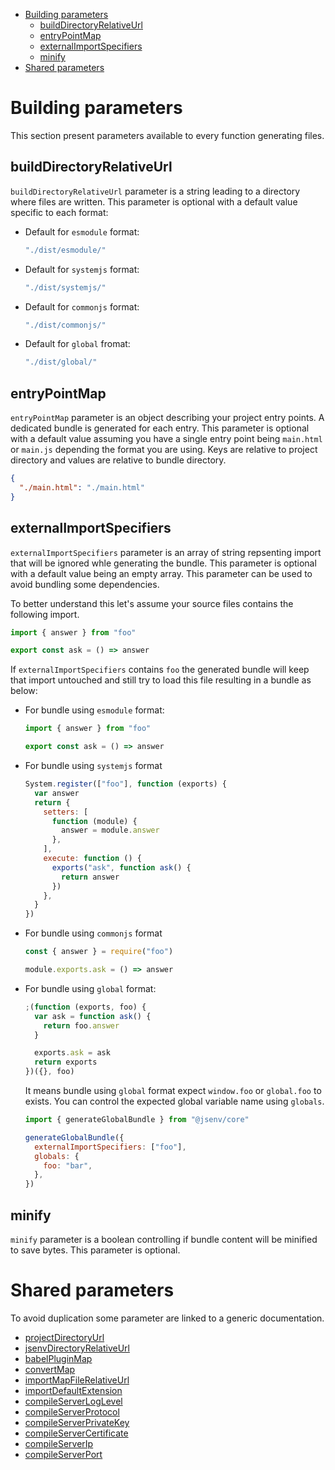 - [Building parameters](#Building-parameters)
  - [buildDirectoryRelativeUrl](#buildDirectoryRelativeUrl)
  - [entryPointMap](#entryPointMap)
  - [externalImportSpecifiers](#externalImportSpecifiers)
  - [minify](#minify)
- [Shared parameters](#Shared-parameters)

# Building parameters

This section present parameters available to every function generating files.

## buildDirectoryRelativeUrl

`buildDirectoryRelativeUrl` parameter is a string leading to a directory where files are written. This parameter is optional with a default value specific to each format:

- Default for `esmodule` format:

  ```js
  "./dist/esmodule/"

  ```

- Default for `systemjs` format:

  ```js
  "./dist/systemjs/"

  ```

- Default for `commonjs` format:

  ```js
  "./dist/commonjs/"

  ```

- Default for `global` fromat:

  ```js
  "./dist/global/"

  ```

## entryPointMap

`entryPointMap` parameter is an object describing your project entry points. A dedicated bundle is generated for each entry. This parameter is optional with a default value assuming you have a single entry point being `main.html` or `main.js` depending the format you are using. Keys are relative to project directory and values are relative to bundle directory.

```json
{
  "./main.html": "./main.html"
}
```

## externalImportSpecifiers

`externalImportSpecifiers` parameter is an array of string repsenting import that will be ignored whle generating the bundle. This parameter is optional with a default value being an empty array. This parameter can be used to avoid bundling some dependencies.

To better understand this let's assume your source files contains the following import.

```js
import { answer } from "foo"

export const ask = () => answer
```

If `externalImportSpecifiers` contains `foo` the generated bundle will keep that import untouched and still try to load this file resulting in a bundle as below:

- For bundle using `esmodule` format:

  ```js
  import { answer } from "foo"

  export const ask = () => answer
  ```

- For bundle using `systemjs` format

  ```js
  System.register(["foo"], function (exports) {
    var answer
    return {
      setters: [
        function (module) {
          answer = module.answer
        },
      ],
      execute: function () {
        exports("ask", function ask() {
          return answer
        })
      },
    }
  })
  ```

- For bundle using `commonjs` format

  ```js
  const { answer } = require("foo")

  module.exports.ask = () => answer
  ```

- For bundle using `global` format:

  ```js
  ;(function (exports, foo) {
    var ask = function ask() {
      return foo.answer
    }

    exports.ask = ask
    return exports
  })({}, foo)
  ```

  It means bundle using `global` format expect `window.foo` or `global.foo` to exists. You can control the expected global variable name using `globals`.

  ```js
  import { generateGlobalBundle } from "@jsenv/core"

  generateGlobalBundle({
    externalImportSpecifiers: ["foo"],
    globals: {
      foo: "bar",
    },
  })
  ```

## minify

`minify` parameter is a boolean controlling if bundle content will be minified to save bytes. This parameter is optional.

# Shared parameters

To avoid duplication some parameter are linked to a generic documentation.

- [projectDirectoryUrl](../shared-parameters.md#projectDirectoryUrl)
- [jsenvDirectoryRelativeUrl](../shared-parameters.md#jsenvDirectoryRelativeUrl)
- [babelPluginMap](../shared-parameters.md#babelPluginMap)
- [convertMap](../shared-parameters.md#convertMap)
- [importMapFileRelativeUrl](../shared-parameters.md#importMapFileRelativeUrl)
- [importDefaultExtension](../shared-parameters.md#importDefaultExtension)
- [compileServerLogLevel](../shared-parameters.md#compileServerLogLevel)
- [compileServerProtocol](../shared-parameters.md#compileServerProtocol)
- [compileServerPrivateKey](../shared-parameters.md#compileServerPrivateKey)
- [compileServerCertificate](../shared-parameters.md#compileServerCertificate)
- [compileServerIp](../shared-parameters.md#compileServerIp)
- [compileServerPort](../shared-parameters.md#compileServerPort)

